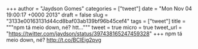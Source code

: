 
+++
author = "Jaydson Gomes"
categories = ["tweet"]
date = "Mon Nov 04 19:00:17 +0000 2013"
draft = false
slug = "3133e00163131d44cd8baf03ab139bf96b45cef4"
tags = ["tweet"]
title = """npm tá meio down, né? htt..."""
tweet = true
micro = true
tweet_url = "https://twitter.com/jaydson/status/397438165247459328"
+++
npm tá meio down, né? http://t.co/BCIEig2pvg
